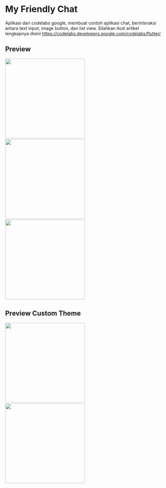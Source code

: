 # My Friendly Chat
Aplikasi dari codelabs google, membuat contoh aplikasi chat, berinteraksi antara text input, image button, dan list view. Silahkan ikuti artikel lengkapnya disini https://codelabs.developers.google.com/codelabs/flutter/

## Preview
<img src="https://github.com/omrobbie/flutter_my_friendly_chat/blob/master/screenshot/ios2.png" width="256">&nbsp;
<img src="https://github.com/omrobbie/flutter_my_friendly_chat/blob/master/screenshot/ios3.png" width="256">&nbsp;
<img src="https://github.com/omrobbie/flutter_my_friendly_chat/blob/master/screenshot/ios4.png" width="256">&nbsp;

## Preview Custom Theme
<img src="https://github.com/omrobbie/flutter_my_friendly_chat/blob/master/screenshot/ios5.png" width="256">&nbsp;
<img src="https://github.com/omrobbie/flutter_my_friendly_chat/blob/master/screenshot/ios6.png" width="256">&nbsp;
